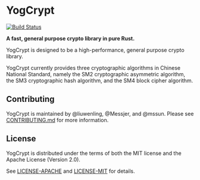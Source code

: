 # YogCrypt

[![Build Status](https://travis-ci.com/yogcrypt/yogcrypt.svg?branch=master)](https://travis-ci.com/yogcrypt/yogcrypt)

**A fast, general purpose crypto library in pure Rust.**

YogCrypt is designed to be a high-performance, general purpose crypto library.

YogCrypt currently provides three cryptographic algorithms in Chinese National
Standard, namely the SM2 cryptographic asymmetric algorithm, the SM3
cryptographic hash algorithm, and the SM4 block cipher algorithm.

## Contributing

YogCrypt is maintained by @liuwenling, @Messjer, and @mssun. Please see
[CONTRIBUTING.md](CONTRIBUTING.md) for more information.

## License

YogCrypt is distributed under the terms of both the MIT license and the Apache
License (Version 2.0).

See [LICENSE-APACHE](LICENSE-APACHE) and [LICENSE-MIT](LICENSE-MIT) for details.
